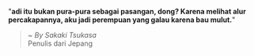 "**adi itu bukan pura-pura sebagai pasangan, dong? Karena melihat alur percakapannya, aku jadi perempuan yang galau karena bau mulut.**"

> ~ _By Sakaki Tsukasa_  
Penulis dari Jepang

